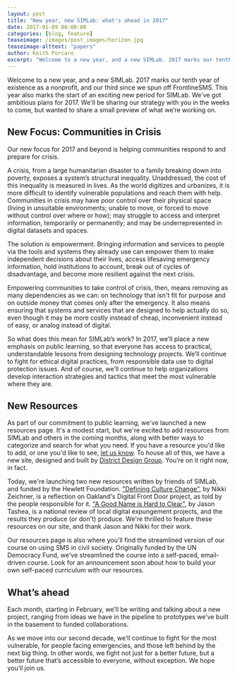 ```yaml
---
layout: post
title: "New year, new SIMLab: what's ahead in 2017"
date: 2017-01-09 08:00:00
categories: [blog, feature]
teaseimage: /images/post_images/horizon.jpg
teaseimage-alttext: "papers"
author: Keith Porcaro
excerpt: "Welcome to a new year, and a new SIMLab. 2017 marks our tenth year of existence as a nonprofit, and our third since we spun off FrontlineSMS. This year also marks the start of an exciting new period for SIMLab. We've got ambitious plans for 2017. We'll be sharing our strategy with you in the weeks to come, but wanted to share a small preview of what we’re working on."
---
```


Welcome to a new year, and a new SIMLab. 2017 marks our tenth year of existence as a nonprofit, and our third since we spun off FrontlineSMS. This year also marks the start of an exciting new period for SIMLab. We've got ambitious plans for 2017. We'll be sharing our strategy with you in the weeks to come, but wanted to share a small preview of what we’re working on.

## New Focus: Communities in Crisis
Our new focus for 2017 and beyond is helping communities respond to and prepare for crisis.

A crisis, from a large humanitarian disaster to a family breaking down into poverty, exposes a system’s structural inequality. Unaddressed, the cost of this inequality is measured in lives. As the world digitizes and urbanizes, it is more difficult to identify vulnerable populations and reach them with help. Communities in crisis may have poor control over their physical space (living in unsuitable environments; unable to move, or forced to move without control over where or how); may struggle to access and interpret information, temporarily or permanently; and may be underrepresented in digital datasets and spaces. 

The solution is empowerment. Bringing information and services to people via the tools and systems they already use can empower them to make independent decisions about their lives, access lifesaving emergency information, hold institutions to account, break out of cycles of disadvantage, and become more resilient against the next crisis.

Empowering communities to take control of crisis, then, means removing as many dependencies as we can: on technology that isn't fit for purpose and on outside money that comes only after the emergency. It also means ensuring that systems and services that are designed to help actually do so, even though it may be more costly instead of cheap, inconvenient instead of easy, or analog instead of digital.

So what does this mean for SIMLab’s work? In 2017, we’ll place a new emphasis on public learning, so that everyone has access to practical, understandable lessons from designing technology projects. We’ll continue to fight for ethical digital practices, from responsible data use to digital protection issues. And of course, we’ll continue to help organizations develop interaction strategies and tactics that meet the most vulnerable where they are.


## New Resources
As part of our commitment to public learning, we've launched a new resources page. It's a modest start, but we're excited to add resources from SIMLab and others in the coming months, along with better ways to categorize and search for what you need. If you have a resource you'd like to add, or one you'd like to see, [let us know](mailto:hello@simlab.org). To house all of this, we have a new site, designed and built by [District Design Group](http://districtdesigngroup.com). You’re on it right now, in fact. 

Today, we're launching two new resources written by friends of SIMLab, and funded by the Hewlett Foundation. ["Defining Culture Change"]({{site.baseurl}}/resources/digitalfrontdoor/), by Nikki Zeichner, is a reflection on Oakland's Digital Front Door project, as told by the people responsible for it. ["A Good Name is Hard to Clear"]({{site.baseurl}}/resources/expungement/), by Jason Tashea, is a national review of local digital expungement projects, and the results they produce (or don't) produce. We're thrilled to feature these resources on our site, and thank Jason and Nikki for their work. 

Our resources page is also where you'll find the streamlined version of our course on using SMS in civil society. Originally funded by the UN Democracy Fund, we've streamlined the course into a self-paced, email-driven course. Look for an announcement soon about how to build your own self-paced curriculum with our resources. 

## What’s ahead
Each month, starting in February, we’ll be writing and talking about a new project, ranging from ideas we have in the pipeline to prototypes we’ve built in the basement to funded collaborations. 

As we move into our second decade, we’ll continue to fight for the most vulnerable, for people facing emergencies, and those left behind by the next big thing. In other words, we fight not just for a better future, but a better future that’s accessible to everyone, without exception. We hope you’ll join us.


